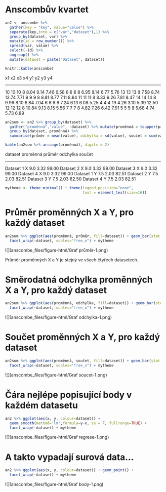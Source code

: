 # Anscombův kvartet



```r
an2 <- anscombe %>% 
  gather(key = "key", value="value") %>% 
  separate(key,into = c("var","dataset"),1) %>%
  group_by(dataset, var) %>% 
  mutate(id = row_number()) %>% 
  spread(var, value) %>% 
  select(-id) %>% 
  ungroup() %>% 
  mutate(dataset = paste("Dataset", dataset))
```


```r
knitr::kable(anscombe)
```



 x1   x2   x3   x4      y1     y2      y3      y4
---  ---  ---  ---  ------  -----  ------  ------
 10   10   10    8    8.04   9.14    7.46    6.58
  8    8    8    8    6.95   8.14    6.77    5.76
 13   13   13    8    7.58   8.74   12.74    7.71
  9    9    9    8    8.81   8.77    7.11    8.84
 11   11   11    8    8.33   9.26    7.81    8.47
 14   14   14    8    9.96   8.10    8.84    7.04
  6    6    6    8    7.24   6.13    6.08    5.25
  4    4    4   19    4.26   3.10    5.39   12.50
 12   12   12    8   10.84   9.13    8.15    5.56
  7    7    7    8    4.82   7.26    6.42    7.91
  5    5    5    8    5.68   4.74    5.73    6.89


```r
an2sum <- an2 %>% group_by(dataset) %>%
  gather("proměnná","value", -dataset) %>% mutate(proměnná = toupper(proměnná)) %>% 
  group_by(dataset, proměnná) %>%
  summarise(průměr = mean(value), odchylka = sd(value), součet = sum(value)) 
```


```r
kable(an2sum %>% arrange(proměnná), digits = 2)
```



dataset     proměnná    průměr   odchylka   součet
----------  ---------  -------  ---------  -------
Dataset 1   X              9.0       3.32    99.00
Dataset 2   X              9.0       3.32    99.00
Dataset 3   X              9.0       3.32    99.00
Dataset 4   X              9.0       3.32    99.00
Dataset 1   Y              7.5       2.03    82.51
Dataset 2   Y              7.5       2.03    82.51
Dataset 3   Y              7.5       2.03    82.50
Dataset 4   Y              7.5       2.03    82.51


```r
mytheme <- theme_minimal() + theme(legend.position="none",
                                   text = element_text(size=16))
```

# Průměr proměnných X a Y, pro každý dataset


```r
an2sum %>% ggplot(aes(proměnná, průměr, fill=dataset)) + geom_bar(stat = "identity") +
  facet_wrap(~dataset, scales="free_x") + mytheme
```

![](anscombe_files/figure-html/Graf průměr-1.png)<!-- -->


Průměr proměnných X a Y je stejný ve všech čtyřech datasetech.

# Směrodatná odchylka proměnných X a Y, pro každý dataset


```r
an2sum %>% ggplot(aes(proměnná, odchylka, fill=dataset)) + geom_bar(stat = "identity") +
  facet_wrap(~dataset, scales="free_x") + mytheme
```

![](anscombe_files/figure-html/Graf odchylka-1.png)<!-- -->

# Součet proměnných X a Y, pro každý dataset


```r
an2sum %>% ggplot(aes(proměnná, součet, fill=dataset)) + geom_bar(stat = "identity") +
  facet_wrap(~dataset, scales="free_x") + mytheme
```

![](anscombe_files/figure-html/Graf soucet-1.png)<!-- -->

# Čára nejlépe popisující body v každém datasetu


```r
an2 %>% ggplot(aes(x, y, colour=dataset)) +
  geom_smooth(method='lm',formula=y~x, se = F, fullrange=TRUE) +
  facet_wrap(~dataset) + mytheme
```

![](anscombe_files/figure-html/Graf regrese-1.png)<!-- -->

# A takto vypadají surová data...


```r
an2 %>% ggplot(aes(x, y, colour=dataset)) + geom_point() +
  facet_wrap(~dataset) + mytheme
```

![](anscombe_files/figure-html/Graf body-1.png)<!-- -->

